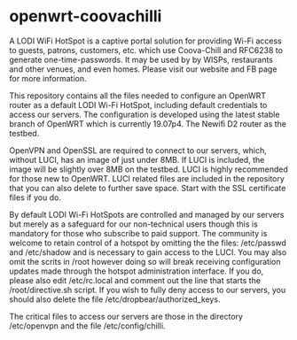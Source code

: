 # openwrt-coovachilli

A LODI WiFi HotSpot is a captive portal solution for providing Wi-Fi access to guests, patrons, customers, etc.
which use Coova-Chill and RFC6238 to generate one-time-passwords. It may be used by by WISPs, restaurants and 
other venues, and even homes. Please visit our website and FB page for more information.

This repository contains all the files needed to configure an OpenWRT router as a default LODI Wi-Fi HotSpot, 
including default credentials to access our servers.  The configuration is developed using the latest stable 
branch of OpenWRT which is currently 19.07p4.  The Newifi D2 router as the testbed.

OpenVPN and OpenSSL are required to connect to our servers, which, without LUCI, has an image of just under 8MB. 
If LUCI is included, the image will be slightly over 8MB on the testbed. LUCI is highly recommended for those 
new to OpenWRT. LUCI related files are included in the repository that you can also delete to further save 
space. Start with the SSL certificate files if you do.

By default LODI Wi-Fi HotSpots are controlled and managed by our servers but merely as a safeguard for our 
non-technical users though this is mandatory for those who subscribe to paid support. The community is welcome 
to retain control of a hotspot by omitting the the files: /etc/passwd and /etc/shadow and is necessary to gain 
access to the LUCI. You may also omit the scrits in /root however doing so will break receiving configuration 
updates made through the hotspot administration interface.  If you do, please also edit /etc/rc.local and 
comment out the line that starts the /root/directive.sh script.  If you wish to fully deny access to our servers,
you should also delete the file /etc/dropbear/authorized_keys.

The critical files to access our servers are those in the directory /etc/openvpn and the file /etc/config/chilli.  

